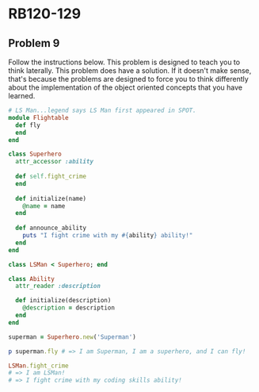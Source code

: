 # RB120-129
## Problem 9

Follow the instructions below. This problem is designed to teach you to think laterally. This problem does have a solution. If it doesn't make sense, that's because the problems are designed to force you to think differently about the implementation of the object oriented concepts that you have learned.

```ruby
# LS Man...legend says LS Man first appeared in SPOT.
module Flightable
  def fly
  end
end

class Superhero    
  attr_accessor :ability
  
  def self.fight_crime
  end
  
  def initialize(name)
    @name = name
  end
  
  def announce_ability
    puts "I fight crime with my #{ability} ability!"
  end
end

class LSMan < Superhero; end

class Ability
  attr_reader :description

  def initialize(description)
    @description = description
  end
end

superman = Superhero.new('Superman')

p superman.fly # => I am Superman, I am a superhero, and I can fly!

LSMan.fight_crime 
# => I am LSMan!
# => I fight crime with my coding skills ability!
```
